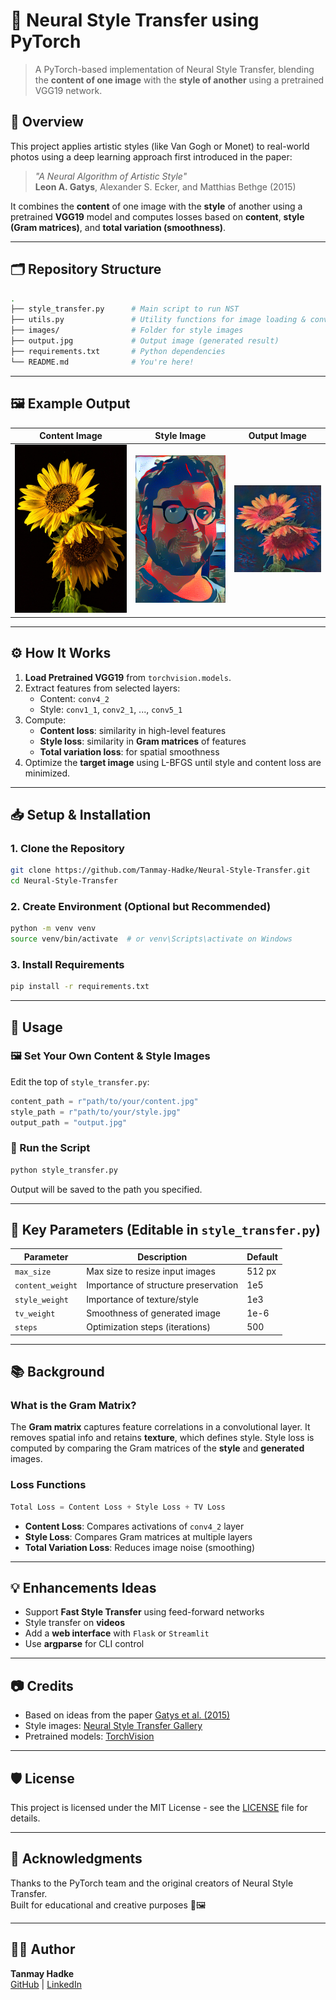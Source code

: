 
# 🧠 Neural Style Transfer using PyTorch

> A PyTorch-based implementation of Neural Style Transfer, blending the **content of one image** with the **style of another** using a pretrained VGG19 network.

## 🎨 Overview

This project applies artistic styles (like Van Gogh or Monet) to real-world photos using a deep learning approach first introduced in the paper:

> _"A Neural Algorithm of Artistic Style"_  
> **Leon A. Gatys**, Alexander S. Ecker, and Matthias Bethge (2015)

It combines the **content** of one image with the **style** of another using a pretrained **VGG19** model and computes losses based on **content**, **style (Gram matrices)**, and **total variation (smoothness)**.

---

## 🗂️ Repository Structure

```bash
.
├── style_transfer.py      # Main script to run NST
├── utils.py               # Utility functions for image loading & conversion
├── images/                # Folder for style images
├── output.jpg             # Output image (generated result)
├── requirements.txt       # Python dependencies
└── README.md              # You're here!
```

---

## 🖼️ Example Output

| Content Image            | Style Image              | Output Image             |
|--------------------------|--------------------------|--------------------------|
| ![](input-images/sunflowers-8175248_1280.jpg) | ![](styles/obey.png)   | ![](output-images/output.jpg)  |

---

## ⚙️ How It Works

1. **Load Pretrained VGG19** from `torchvision.models`.
2. Extract features from selected layers:
   - Content: `conv4_2`
   - Style: `conv1_1`, `conv2_1`, ..., `conv5_1`
3. Compute:
   - **Content loss**: similarity in high-level features
   - **Style loss**: similarity in **Gram matrices** of features
   - **Total variation loss**: for spatial smoothness
4. Optimize the **target image** using L-BFGS until style and content loss are minimized.

---

## 📥 Setup & Installation

### 1. Clone the Repository
```bash
git clone https://github.com/Tanmay-Hadke/Neural-Style-Transfer.git
cd Neural-Style-Transfer
```

### 2. Create Environment (Optional but Recommended)
```bash
python -m venv venv
source venv/bin/activate  # or venv\Scripts\activate on Windows
```

### 3. Install Requirements
```bash
pip install -r requirements.txt
```

---

## 🚀 Usage

### 🖼️ Set Your Own Content & Style Images

Edit the top of `style_transfer.py`:
```python
content_path = r"path/to/your/content.jpg"
style_path = r"path/to/your/style.jpg"
output_path = "output.jpg"
```

### 🧪 Run the Script
```bash
python style_transfer.py
```

Output will be saved to the path you specified.

---

## 📌 Key Parameters (Editable in `style_transfer.py`)

| Parameter         | Description                                     | Default  |
|------------------|-------------------------------------------------|----------|
| `max_size`        | Max size to resize input images                 | 512 px   |
| `content_weight`  | Importance of structure preservation            | 1e5      |
| `style_weight`    | Importance of texture/style                     | 1e3      |
| `tv_weight`       | Smoothness of generated image                   | 1e-6     |
| `steps`           | Optimization steps (iterations)                 | 500      |

---

## 📚 Background

### What is the Gram Matrix?

The **Gram matrix** captures feature correlations in a convolutional layer. It removes spatial info and retains **texture**, which defines style. Style loss is computed by comparing the Gram matrices of the **style** and **generated** images.

### Loss Functions

```python
Total Loss = Content Loss + Style Loss + TV Loss
```

- **Content Loss**: Compares activations of `conv4_2` layer
- **Style Loss**: Compares Gram matrices at multiple layers
- **Total Variation Loss**: Reduces image noise (smoothing)

---

## 💡 Enhancements Ideas

- Support **Fast Style Transfer** using feed-forward networks
- Style transfer on **videos**
- Add a **web interface** with `Flask` or `Streamlit`
- Use **argparse** for CLI control

---

## 📷 Credits

- Based on ideas from the paper [Gatys et al. (2015)](https://arxiv.org/abs/1508.06576)
- Style images: [Neural Style Transfer Gallery]([https://www.wikiart.org/](https://dpamar.github.io/neural_style_transfer_gallery/))
- Pretrained models: [TorchVision](https://pytorch.org/vision/stable/models.html)

---

## 🛡️ License

This project is licensed under the MIT License - see the [LICENSE](LICENSE) file for details.

---

## 🙌 Acknowledgments

Thanks to the PyTorch team and the original creators of Neural Style Transfer.  
Built for educational and creative purposes 🎨🖼️

---

## 👨‍💻 Author

**Tanmay Hadke**  
[GitHub](https://github.com/Tanmay-Hadke) | [LinkedIn](https://www.linkedin.com/in/tanmay-hadke)
